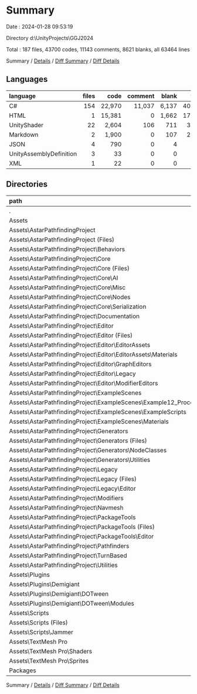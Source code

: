 # Summary

Date : 2024-01-28 09:53:19

Directory d:\\UnityProjects\\GGJ2024

Total : 187 files,  43700 codes, 11143 comments, 8621 blanks, all 63464 lines

Summary / [Details](details.md) / [Diff Summary](diff.md) / [Diff Details](diff-details.md)

## Languages
| language | files | code | comment | blank | total |
| :--- | ---: | ---: | ---: | ---: | ---: |
| C# | 154 | 22,970 | 11,037 | 6,137 | 40,144 |
| HTML | 1 | 15,381 | 0 | 1,662 | 17,043 |
| UnityShader | 22 | 2,604 | 106 | 711 | 3,421 |
| Markdown | 2 | 1,900 | 0 | 107 | 2,007 |
| JSON | 4 | 790 | 0 | 4 | 794 |
| UnityAssemblyDefinition | 3 | 33 | 0 | 0 | 33 |
| XML | 1 | 22 | 0 | 0 | 22 |

## Directories
| path | files | code | comment | blank | total |
| :--- | ---: | ---: | ---: | ---: | ---: |
| . | 187 | 43,700 | 11,143 | 8,621 | 63,464 |
| Assets | 185 | 43,107 | 11,143 | 8,619 | 62,869 |
| Assets\\AstarPathfindingProject | 144 | 38,859 | 10,500 | 7,671 | 57,030 |
| Assets\\AstarPathfindingProject (Files) | 4 | 1,966 | 0 | 105 | 2,071 |
| Assets\\AstarPathfindingProject\\Behaviors | 2 | 52 | 31 | 17 | 100 |
| Assets\\AstarPathfindingProject\\Core | 48 | 9,552 | 6,087 | 2,717 | 18,356 |
| Assets\\AstarPathfindingProject\\Core (Files) | 8 | 3,349 | 2,865 | 1,020 | 7,234 |
| Assets\\AstarPathfindingProject\\Core\\AI | 7 | 1,162 | 1,352 | 387 | 2,901 |
| Assets\\AstarPathfindingProject\\Core\\Misc | 27 | 3,689 | 1,290 | 961 | 5,940 |
| Assets\\AstarPathfindingProject\\Core\\Nodes | 1 | 330 | 385 | 97 | 812 |
| Assets\\AstarPathfindingProject\\Core\\Serialization | 5 | 1,022 | 195 | 252 | 1,469 |
| Assets\\AstarPathfindingProject\\Documentation | 2 | 15,387 | 0 | 1,664 | 17,051 |
| Assets\\AstarPathfindingProject\\Editor | 22 | 3,010 | 233 | 735 | 3,978 |
| Assets\\AstarPathfindingProject\\Editor (Files) | 11 | 1,953 | 167 | 477 | 2,597 |
| Assets\\AstarPathfindingProject\\Editor\\EditorAssets | 3 | 210 | 24 | 51 | 285 |
| Assets\\AstarPathfindingProject\\Editor\\EditorAssets\\Materials | 3 | 210 | 24 | 51 | 285 |
| Assets\\AstarPathfindingProject\\Editor\\GraphEditors | 4 | 735 | 42 | 190 | 967 |
| Assets\\AstarPathfindingProject\\Editor\\Legacy | 2 | 44 | 0 | 4 | 48 |
| Assets\\AstarPathfindingProject\\Editor\\ModifierEditors | 2 | 68 | 0 | 13 | 81 |
| Assets\\AstarPathfindingProject\\ExampleScenes | 10 | 486 | 143 | 133 | 762 |
| Assets\\AstarPathfindingProject\\ExampleScenes\\Example12_Procedural | 1 | 175 | 52 | 55 | 282 |
| Assets\\AstarPathfindingProject\\ExampleScenes\\ExampleScripts | 7 | 255 | 91 | 62 | 408 |
| Assets\\AstarPathfindingProject\\ExampleScenes\\Materials | 2 | 56 | 0 | 16 | 72 |
| Assets\\AstarPathfindingProject\\Generators | 18 | 4,695 | 2,281 | 1,315 | 8,291 |
| Assets\\AstarPathfindingProject\\Generators (Files) | 6 | 2,725 | 1,638 | 817 | 5,180 |
| Assets\\AstarPathfindingProject\\Generators\\NodeClasses | 4 | 844 | 361 | 254 | 1,459 |
| Assets\\AstarPathfindingProject\\Generators\\Utilities | 8 | 1,126 | 282 | 244 | 1,652 |
| Assets\\AstarPathfindingProject\\Legacy | 6 | 163 | 132 | 67 | 362 |
| Assets\\AstarPathfindingProject\\Legacy (Files) | 2 | 163 | 120 | 59 | 342 |
| Assets\\AstarPathfindingProject\\Legacy\\Editor | 4 | 0 | 12 | 8 | 20 |
| Assets\\AstarPathfindingProject\\Modifiers | 6 | 713 | 352 | 202 | 1,267 |
| Assets\\AstarPathfindingProject\\Navmesh | 2 | 87 | 44 | 20 | 151 |
| Assets\\AstarPathfindingProject\\PackageTools | 7 | 450 | 64 | 100 | 614 |
| Assets\\AstarPathfindingProject\\PackageTools (Files) | 3 | 42 | 13 | 14 | 69 |
| Assets\\AstarPathfindingProject\\PackageTools\\Editor | 4 | 408 | 51 | 86 | 545 |
| Assets\\AstarPathfindingProject\\Pathfinders | 1 | 390 | 259 | 108 | 757 |
| Assets\\AstarPathfindingProject\\TurnBased | 2 | 129 | 79 | 32 | 240 |
| Assets\\AstarPathfindingProject\\Utilities | 14 | 1,779 | 795 | 456 | 3,030 |
| Assets\\Plugins | 8 | 1,295 | 555 | 222 | 2,072 |
| Assets\\Plugins\\Demigiant | 8 | 1,295 | 555 | 222 | 2,072 |
| Assets\\Plugins\\Demigiant\\DOTween | 8 | 1,295 | 555 | 222 | 2,072 |
| Assets\\Plugins\\Demigiant\\DOTween\\Modules | 8 | 1,295 | 555 | 222 | 2,072 |
| Assets\\Scripts | 15 | 460 | 6 | 80 | 546 |
| Assets\\Scripts (Files) | 8 | 217 | 4 | 38 | 259 |
| Assets\\Scripts\\Jammer | 7 | 243 | 2 | 42 | 287 |
| Assets\\TextMesh Pro | 18 | 2,493 | 82 | 646 | 3,221 |
| Assets\\TextMesh Pro\\Shaders | 17 | 2,338 | 82 | 644 | 3,064 |
| Assets\\TextMesh Pro\\Sprites | 1 | 155 | 0 | 2 | 157 |
| Packages | 2 | 593 | 0 | 2 | 595 |

Summary / [Details](details.md) / [Diff Summary](diff.md) / [Diff Details](diff-details.md)